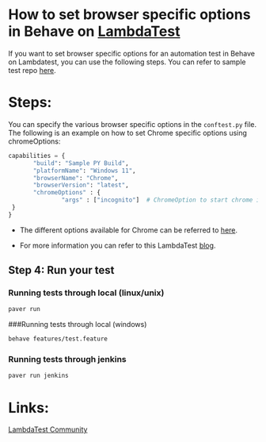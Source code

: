 # How to set browser specific options in Behave on [LambdaTest](https://www.lambdatest.com/?utm_source=github&utm_medium=repo&utm_campaign=Behave-browser-options)

If you want to set browser specific options for an automation test in Behave on Lambdatest, you can use the following steps. You can refer to sample test repo [here](https://github.com/LambdaTest/Python-Behave-Selenium).

# Steps:

You can specify the various browser specific options in the `conftest.py` file. The following is an example on how to set Chrome specific options using chromeOptions:

 ```python
capabilities = {
        "build": "Sample PY Build",
        "platformName": "Windows 11",
        "browserName": "Chrome",
        "browserVersion": "latest",
        "chromeOptions" : {
                "args" : ["incognito"]  # ChromeOption to start chrome in incognito mode
  }
}
 ```
* The different options available for Chrome can be referred to [here](https://seleniumhq.github.io/selenium/docs/api/py/webdriver_chrome/selenium.webdriver.chrome.options.html).

* For more information you can refer to this LambdaTest [blog](https://www.lambdatest.com/blog/desired-capabilities-in-selenium-testing/?utm_source=github&utm_medium=repo&utm_campaign=Pytest-browser-options).

## Step 4: Run your test

### Running tests through local (linux/unix)
```bash
paver run 
```
###Running tests through local (windows)
```bash
behave features/test.feature 
```

### Running tests through jenkins
```bash
paver run jenkins
```

# Links:

[LambdaTest Community](http://community.lambdatest.com/)

